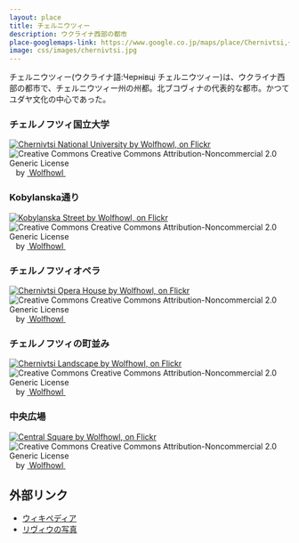 ```yaml
---
layout: place
title: チェルニウツィー
description: ウクライナ西部の都市
place-googlemaps-link: https://www.google.co.jp/maps/place/Chernivtsi,+Chernivets'ka+oblast,+Ukraine/
image: css/images/chernivtsi.jpg
---
```

<div class="header-wrapper">
チェルニウツィー(ウクライナ語:Чернівці チェルニウツィー)は、ウクライナ西部の都市で、チェルニウツィー州の州都。北ブコヴィナの代表的な都市。かつてユダヤ文化の中心であった。
</div>

### チェルノフツィ国立大学
<div about='https://farm3.static.flickr.com/2809/9922285654_60abf139be_b.jpg'><a href='https://www.flickr.com/photos/ashenwolf/9922285654/' target='_blank'><img xmlns:dct='http://purl.org/dc/terms/' href='http://purl.org/dc/dcmitype/StillImage' rel='dct:type' src='https://farm3.static.flickr.com/2809/9922285654_60abf139be_b.jpg' alt='Chernivtsi National University by Wolfhowl, on Flickr' title='Chernivtsi National University by Wolfhowl, on Flickr' border='0'/></a><br/><a rel='license' href='http://creativecommons.org/licenses/by-nc/2.0/' target='_blank'><img src='http://i.creativecommons.org/l/by-nc/2.0/80x15.png' alt='Creative Commons Creative Commons Attribution-Noncommercial 2.0 Generic License' title='Creative Commons Creative Commons Attribution-Noncommercial 2.0 Generic License' border='0' align='left'></a>&nbsp; &nbsp;by&nbsp;<a href='https://www.flickr.com/people/ashenwolf/' target='_blank'>&nbsp;</a><a xmlns:cc='http://creativecommons.org/ns#' rel='cc:attributionURL' property='cc:attributionName' href='https://www.flickr.com/people/ashenwolf/' target='_blank'>Wolfhowl</a><a href='http://www.imagecodr.org/' target='_blank'>&nbsp;</a></div>

### Kobylanska通り
<div about='https://farm4.static.flickr.com/3754/9922302275_d7aaa889c6_b.jpg'><a href='https://www.flickr.com/photos/ashenwolf/9922302275/' target='_blank'><img xmlns:dct='http://purl.org/dc/terms/' href='http://purl.org/dc/dcmitype/StillImage' rel='dct:type' src='https://farm4.static.flickr.com/3754/9922302275_d7aaa889c6_b.jpg' alt='Kobylanska Street by Wolfhowl, on Flickr' title='Kobylanska Street by Wolfhowl, on Flickr' border='0'/></a><br/><a rel='license' href='http://creativecommons.org/licenses/by-nc/2.0/' target='_blank'><img src='http://i.creativecommons.org/l/by-nc/2.0/80x15.png' alt='Creative Commons Creative Commons Attribution-Noncommercial 2.0 Generic License' title='Creative Commons Creative Commons Attribution-Noncommercial 2.0 Generic License' border='0' align='left'></a>&nbsp; &nbsp;by&nbsp;<a href='https://www.flickr.com/people/ashenwolf/' target='_blank'>&nbsp;</a><a xmlns:cc='http://creativecommons.org/ns#' rel='cc:attributionURL' property='cc:attributionName' href='https://www.flickr.com/people/ashenwolf/' target='_blank'>Wolfhowl</a><a href='http://www.imagecodr.org/' target='_blank'>&nbsp;</a></div>

### チェルノフツィオペラ
<div about='https://farm8.static.flickr.com/7400/9922430893_f5d787d57a_b.jpg'><a href='https://www.flickr.com/photos/ashenwolf/9922430893/' target='_blank'><img xmlns:dct='http://purl.org/dc/terms/' href='http://purl.org/dc/dcmitype/StillImage' rel='dct:type' src='https://farm8.static.flickr.com/7400/9922430893_f5d787d57a_b.jpg' alt='Chernivtsi Opera House by Wolfhowl, on Flickr' title='Chernivtsi Opera House by Wolfhowl, on Flickr' border='0'/></a><br/><a rel='license' href='http://creativecommons.org/licenses/by-nc/2.0/' target='_blank'><img src='http://i.creativecommons.org/l/by-nc/2.0/80x15.png' alt='Creative Commons Creative Commons Attribution-Noncommercial 2.0 Generic License' title='Creative Commons Creative Commons Attribution-Noncommercial 2.0 Generic License' border='0' align='left'></a>&nbsp; &nbsp;by&nbsp;<a href='https://www.flickr.com/people/ashenwolf/' target='_blank'>&nbsp;</a><a xmlns:cc='http://creativecommons.org/ns#' rel='cc:attributionURL' property='cc:attributionName' href='https://www.flickr.com/people/ashenwolf/' target='_blank'>Wolfhowl</a><a href='http://www.imagecodr.org/' target='_blank'>&nbsp;</a></div>

### チェルノフツィの町並み
<div about='https://farm3.static.flickr.com/2820/9922423394_d4c990a380_b.jpg'><a href='https://www.flickr.com/photos/ashenwolf/9922423394/' target='_blank'><img xmlns:dct='http://purl.org/dc/terms/' href='http://purl.org/dc/dcmitype/StillImage' rel='dct:type' src='https://farm3.static.flickr.com/2820/9922423394_d4c990a380_b.jpg' alt='Chernivtsi Landscape by Wolfhowl, on Flickr' title='Chernivtsi Landscape by Wolfhowl, on Flickr' border='0'/></a><br/><a rel='license' href='http://creativecommons.org/licenses/by-nc/2.0/' target='_blank'><img src='http://i.creativecommons.org/l/by-nc/2.0/80x15.png' alt='Creative Commons Creative Commons Attribution-Noncommercial 2.0 Generic License' title='Creative Commons Creative Commons Attribution-Noncommercial 2.0 Generic License' border='0' align='left'></a>&nbsp; &nbsp;by&nbsp;<a href='https://www.flickr.com/people/ashenwolf/' target='_blank'>&nbsp;</a><a xmlns:cc='http://creativecommons.org/ns#' rel='cc:attributionURL' property='cc:attributionName' href='https://www.flickr.com/people/ashenwolf/' target='_blank'>Wolfhowl</a><a href='http://www.imagecodr.org/' target='_blank'>&nbsp;</a></div>

### 中央広場
<div about='https://farm4.static.flickr.com/3748/9922539203_96b1ab7c29_b.jpg'><a href='https://www.flickr.com/photos/ashenwolf/9922539203/' target='_blank'><img xmlns:dct='http://purl.org/dc/terms/' href='http://purl.org/dc/dcmitype/StillImage' rel='dct:type' src='https://farm4.static.flickr.com/3748/9922539203_96b1ab7c29_b.jpg' alt='Central Square by Wolfhowl, on Flickr' title='Central Square by Wolfhowl, on Flickr' border='0'/></a><br/><a rel='license' href='http://creativecommons.org/licenses/by-nc/2.0/' target='_blank'><img src='http://i.creativecommons.org/l/by-nc/2.0/80x15.png' alt='Creative Commons Creative Commons Attribution-Noncommercial 2.0 Generic License' title='Creative Commons Creative Commons Attribution-Noncommercial 2.0 Generic License' border='0' align='left'></a>&nbsp; &nbsp;by&nbsp;<a href='https://www.flickr.com/people/ashenwolf/' target='_blank'>&nbsp;</a><a xmlns:cc='http://creativecommons.org/ns#' rel='cc:attributionURL' property='cc:attributionName' href='https://www.flickr.com/people/ashenwolf/' target='_blank'>Wolfhowl</a><a href='http://www.imagecodr.org/' target='_blank'>&nbsp;</a></div>

## 外部リンク
* <a href="http://ja.wikipedia.org/wiki/%E3%83%81%E3%82%A7%E3%83%AB%E3%83%8B%E3%82%A6%E3%83%84%E3%82%A3%E3%83%BC">ウィキペディア</a>
* <a href="https://www.flickr.com/photos/ashenwolf/sets/72157635856023324/">リヴィウの写真</a>
